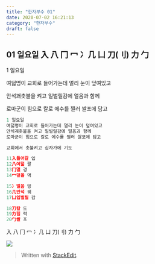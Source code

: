 ```yaml
---
title: "한자부수 01"
date: 2020-07-02 16:21:13
category: "한자부수"
draft: false
---
```


## 01  일요일  入 八 冂 冖 冫几 凵 刀(刂) 力 勹
1 일요일

여덟명이 교회로 들어가는데 멀리 눈이 덮여있고

안석괘촛불을 켜고 일벌릴감에 얼음과 함께

로마군이 힘으로 칼로 에수를 찔러 쌀포에 담고
```js
1 일요일
여덟명이 교회로 들어가는데 멀리 눈이 덮여있고
안석괘촛불을 켜고 일벌릴감에 얼음과 함께
로마군이 힘으로 칼로 에수를 찔러 쌀포에 담고

교회에서 촛불켜고 십자가에 기도

11入들어갈 입
12八여덟 팔
13冂멀 경
14冖덮을 멱

15冫얼음 빙
16几안석 궤
17凵입벌릴 감

18刀칼 도
19力힘 력
20勹쌀 포
```
入 八 冂 冖 冫几 凵 刀(刂) 力 勹

![](https://i.ibb.co/LtP1LS5/2020-07-05-2-07-44.png)
> Written with [StackEdit](https://stackedit.io/).
<!--stackedit_data:
eyJoaXN0b3J5IjpbMTIzNjQzMzkwNV19
-->
